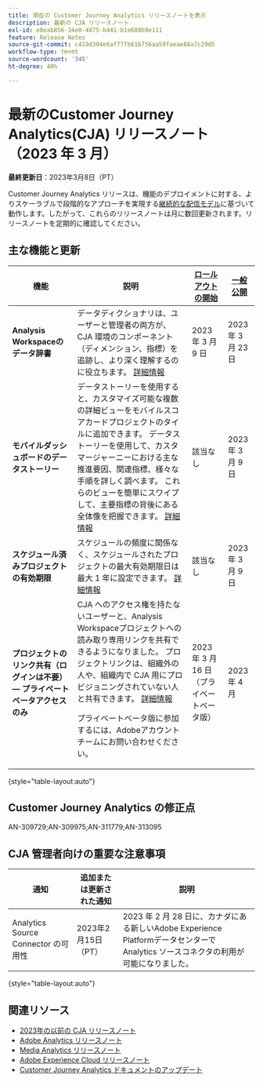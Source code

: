 ```yaml
---
title: 現在の Customer Journey Analytics リリースノートを表示
description: 最新の CJA リリースノート
exl-id: e8eab856-34e0-4875-b441-b1e680b9e111
feature: Release Notes
source-git-commit: c419d304e6af77fb61b756aa59faeae88a7c29d5
workflow-type: tm+mt
source-wordcount: '345'
ht-degree: 40%

---
```


# 最新のCustomer Journey Analytics(CJA) リリースノート（2023 年 3 月）

**最終更新日**：2023年3月8日（PT）

Customer Journey Analytics リリースは、機能のデプロイメントに対する、よりスケーラブルで段階的なアプローチを実現する[継続的な配信モデル](releases.md)に基づいて動作します。したがって、これらのリリースノートは月に数回更新されます。リリースノートを定期的に確認してください。

## 主な機能と更新

| 機能 | 説明 | [ロールアウトの開始](/help/release-notes/releases.md) | [一般公開](/help/release-notes/releases.md) |
| ----------- | ---------- | ----- | --- |
| **Analysis Workspaceのデータ辞書** | データディクショナリは、ユーザーと管理者の両方が、CJA 環境のコンポーネント（ディメンション、指標）を追跡し、より深く理解するのに役立ちます。 [詳細情報](/help/components/data-dictionary/data-dictionary-overview.md) | 2023 年 3 月 9 日 | 2023 年 3 月 23 日 |
| **モバイルダッシュボードのデータストーリー** | データストーリーを使用すると、カスタマイズ可能な複数の詳細ビューをモバイルスコアカードプロジェクトのタイルに追加できます。 データストーリーを使用して、カスタマージャーニーにおける主な推進要因、関連指標、様々な手順を詳しく調べます。 これらのビューを簡単にスワイプして、主要指標の背後にある全体像を把握できます。 [詳細情報](/help/mobile-app/create-scorecard.md#create-data-story) | 該当なし | 2023 年 3 月 9 日 |
| **スケジュール済みプロジェクトの有効期限** | スケジュールの頻度に関係なく、スケジュールされたプロジェクトの最大有効期限日は最大 1 年に設定できます。 [詳細情報](/help/analysis-workspace/curate-share/t-schedule-report.md) | 該当なし | 2023 年 3 月 9 日 |
| **プロジェクトのリンク共有（ログインは不要） — プライベートベータアクセスのみ** | CJA へのアクセス権を持たないユーザーと、Analysis Workspaceプロジェクトへの読み取り専用リンクを共有できるようになりました。 プロジェクトリンクは、組織外の人や、組織内で CJA 用にプロビジョニングされていない人と共有できます。 [詳細情報](/help/analysis-workspace/curate-share/share-projects.md)<p>プライベートベータ版に参加するには、Adobeアカウントチームにお問い合わせください。 | 2023 年 3 月 16 日（プライベートベータ版） | 2023 年 4 月 |

{style="table-layout:auto"}

## Customer Journey Analytics の修正点

AN-309729;AN-309975;AN-311779;AN-313095

## CJA 管理者向けの重要な注意事項

| 通知 | 追加または更新された通知 | 説明 |
| --- | --- | --- |
| Analytics Source Connector の可用性 | 2023年2月15日（PT） | 2023 年 2 月 28 日に、カナダにある新しいAdobe Experience Platformデータセンターで Analytics ソースコネクタの利用が可能になりました。 |

{style="table-layout:auto"}

## 関連リソース

* [2023年の以前の CJA リリースノート](/help/release-notes/2023.md)
* [Adobe Analytics リリースノート](https://experienceleague.adobe.com/docs/analytics/release-notes/latest.html?lang=ja)
* [Media Analytics リリースノート](https://experienceleague.adobe.com/docs/media-analytics/using/additional-resources/release-notes.html?lang=ja)
* [Adobe Experience Cloud リリースノート](https://experienceleague.adobe.com/docs/release-notes/experience-cloud/current.html?lang=ja)
* [Customer Journey Analytics ドキュメントのアップデート](/help/release-notes/doc-changes.md)
